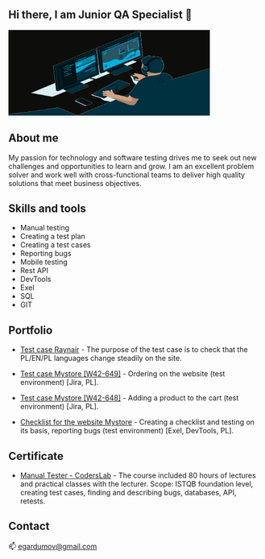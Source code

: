 ## Hi there, I am Junior QA Specialist 👋 

<img src="https://raw.githubusercontent.com/Potential17/Potential17/master/user%20(2).gif" width="400" height="170">

## About me
  My passion for technology and software testing  drives me to seek out new challenges and opportunities to learn and grow. I am an excellent problem solver and work well with cross-functional teams to deliver high quality solutions that meet business objectives.


## Skills and tools
- Manual testing 
- Creating a test plan
- Creating a test cases
- Reporting bugs
- Mobile testing
- Rest API
- DevTools
- Exel
- SQL
- GIT

## Portfolio

- [Test case Raynair](https://drive.google.com/file/d/1miFdHR9IYfKKL5zPmswtTeCq1uK7tyms/view?usp=share_link) - The purpose of the test case is to check that the PL/EN/PL languages change steadily on the site.

- [Test case Mystore [W42-649]](https://drive.google.com/drive/u/0/folders/1RDi-zj6hPvri7g_AagHWk13ronrw2dBy) - Ordering on the website (test environment) [Jira, PL].

- [Test case Mystore [W42-648]](https://drive.google.com/drive/u/0/folders/1RDi-zj6hPvri7g_AagHWk13ronrw2dBy) - Adding a product to the cart (test environment) [Jira, PL].

- [Checklist for the website Mystore]( https://docs.google.com/spreadsheets/d/1qYY1Wy7LsDGLKEptM9K4lLHZPrymAsnoXD6PVxO5Ta4/edit#gid=0) - Creating a checklist and testing on its basis, reporting bugs (test environment) [Exel, DevTools, PL].


## Certificate
- [Manual Tester - CodersLab](https://drive.google.com/file/d/1cIiUsk8eT40AtKkrO_uV907x7tkvm1Y_/view?usp=share_link
) - The course included 80 hours of lectures and practical classes with the lecturer.
Scope: ISTQB foundation level, creating test cases, finding and describing bugs, databases, API, retests.

## Contact


📫 egardumov@gmail.com
